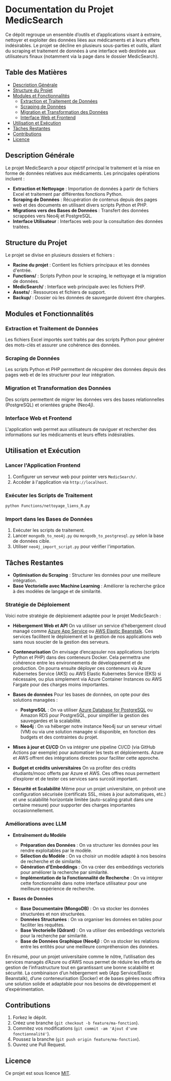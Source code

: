 # Documentation du Projet MedicSearch

Ce dépôt regroupe un ensemble d’outils et d’applications visant à extraire, nettoyer et exploiter des données liées aux médicaments et à leurs effets indésirables. Le projet se décline en plusieurs sous-parties et outils, allant du scraping et traitement de données à une interface web destinée aux utilisateurs finaux (notamment via la page dans le dossier MedicSearch).

## Table des Matières

- [Description Générale](#description-generale)
- [Structure du Projet](#structure-du-projet)
- [Modules et Fonctionnalités](#modules-et-fonctionnalites)
  - [Extraction et Traitement de Données](#extraction-et-traitement-de-donnees)
  - [Scraping de Données](#scraping-de-donnees)
  - [Migration et Transformation des Données](#migration-et-transformation-des-donnees)
  - [Interface Web et Frontend](#interface-web-et-frontend)
- [Utilisation et Exécution](#utilisation-et-execution)
- [Tâches Restantes](#taches-restantes)
- [Contributions](#contributions)
- [Licence](#licence)

## Description Générale

Le projet MedicSearch a pour objectif principal le traitement et la mise en forme de données relatives aux médicaments. Les principales opérations incluent :

- **Extraction et Nettoyage** : Importation de données à partir de fichiers Excel et traitement par différentes fonctions Python.
- **Scraping de Données** : Récupération de contenus depuis des pages web et des documents en utilisant divers scripts Python et PHP.
- **Migrations vers des Bases de Données** : Transfert des données scrappées vers Neo4j et PostgreSQL.
- **Interface Utilisateur** : Interfaces web pour la consultation des données traitées.

## Structure du Projet

Le projet se divise en plusieurs dossiers et fichiers :

- **Racine du projet** : Contient les fichiers principaux et les données d'entrée.
- **Functions/** : Scripts Python pour le scraping, le nettoyage et la migration de données.
- **MedicSearch/** : Interface web principale avec les fichiers PHP.
- **Assets/** : Ressources et fichiers de support.
- **Backup/** : Dossier où les données de sauvegarde doivent être chargées.

## Modules et Fonctionnalités

### Extraction et Traitement de Données

Les fichiers Excel importés sont traités par des scripts Python pour générer des mots-clés et assurer une cohérence des données.

### Scraping de Données

Les scripts Python et PHP permettent de récupérer des données depuis des pages web et de les structurer pour leur intégration.

### Migration et Transformation des Données

Des scripts permettent de migrer les données vers des bases relationnelles (PostgreSQL) et orientées graphe (Neo4j).

### Interface Web et Frontend

L'application web permet aux utilisateurs de naviguer et rechercher des informations sur les médicaments et leurs effets indésirables.

## Utilisation et Exécution

### Lancer l'Application Frontend

1. Configurer un serveur web pour pointer vers `MedicSearch/`.
2. Accéder à l'application via `http://localhost`.

### Exécuter les Scripts de Traitement

```sh
python Functions/nettoyage_liens_R.py
```

### Import dans les Bases de Données

1. Exécuter les scripts de traitement.
2. Lancer `mongodb_to_neo4j.py` ou `mongodb_to_postgresql.py` selon la base de données cible.
3. Utiliser `neo4j_import_script.py` pour vérifier l'importation.

## Tâches Restantes

- **Optimisation du Scraping** : Structurer les données pour une meilleure intégration.
- **Base Vectorielle avec Machine Learning** : Améliorer la recherche grâce à des modèles de langage et de similarité.

### Stratégie de Déploiement

Voici notre stratégie de déploiement adaptée pour le projet MedicSearch :

- **Hébergement Web et API**
  On va utiliser un service d’hébergement cloud managé comme [Azure App Service](https://azure.microsoft.com/fr-fr/services/app-service/) ou [AWS Elastic Beanstalk](https://aws.amazon.com/fr/elasticbeanstalk/). Ces services facilitent le déploiement et la gestion de nos applications web sans nous soucier de la gestion des serveurs.

- **Conteneurisation**
  On envisage d’encapsuler nos applications (scripts Python et PHP) dans des conteneurs Docker. Cela permettra une cohérence entre les environnements de développement et de production. On pourra ensuite déployer ces conteneurs via Azure Kubernetes Service (AKS) ou AWS Elastic Kubernetes Service (EKS) si nécessaire, ou plus simplement via Azure Container Instances ou AWS Fargate pour des charges moins importantes.

- **Bases de données**
  Pour les bases de données, on opte pour des solutions managées :
  - **PostgreSQL** : On va utiliser [Azure Database for PostgreSQL](https://azure.microsoft.com/fr-fr/services/postgresql/) ou Amazon RDS pour PostgreSQL, pour simplifier la gestion des sauvegardes et la scalabilité.
  - **Neo4j** : On va héberger notre instance Neo4j sur un serveur virtuel (VM) ou via une solution managée si disponible, en fonction des budgets et des contraintes du projet.

- **Mises à jour et CI/CD**
  On va intégrer une pipeline CI/CD (via GitHub Actions par exemple) pour automatiser les tests et déploiements. Azure et AWS offrent des intégrations directes pour faciliter cette approche.

- **Budget et crédits universitaires**
  On va profiter des crédits étudiants/mooc offerts par Azure et AWS. Ces offres nous permettent d’explorer et de tester ces services sans surcoût important.

- **Sécurité et Scalabilité**
  Même pour un projet universitaire, on prévoit une configuration sécurisée (certificats SSL, mises à jour automatiques, etc.) et une scalabilité horizontale limitée (auto-scaling gratuit dans une certaine mesure) pour supporter des charges importantes occasionnellement.

### Améliorations avec LLM

- **Entraînement du Modèle**
  - **Préparation des Données** : On va structurer les données pour les rendre exploitables par le modèle.
  - **Sélection du Modèle** : On va choisir un modèle adapté à nos besoins de recherche et de similarité.
  - **Génération d'Embeddings** : On va créer des embeddings vectoriels pour améliorer la recherche par similarité.
  - **Implémentation de la Fonctionnalité de Recherche** : On va intégrer cette fonctionnalité dans notre interface utilisateur pour une meilleure expérience de recherche.

- **Bases de Données**
  - **Base Documentaire (MongoDB)** : On va stocker les données structurées et non structurées.
  - **Données Structurées** : On va organiser les données en tables pour faciliter les requêtes.
  - **Base Vectorielle (Qdrant)** : On va utiliser des embeddings vectoriels pour la recherche par similarité.
  - **Base de Données Graphique (Neo4j)** : On va stocker les relations entre les entités pour une meilleure compréhension des données.

En résumé, pour un projet universitaire comme le nôtre, l’utilisation des services managés d’Azure ou d’AWS nous permet de réduire les efforts de gestion de l’infrastructure tout en garantissant une bonne scalabilité et sécurité. La combinaison d’un hébergement web (App Service/Elastic Beanstalk), d’une conteneurisation (Docker) et de bases gérées nous offrira une solution solide et adaptable pour nos besoins de développement et d’expérimentation.

## Contributions

1. Forkez le dépôt.
2. Créez une branche (`git checkout -b feature/ma-fonction`).
3. Commitez vos modifications (`git commit -am 'Ajout d'une fonctionnalité'`).
4. Poussez la branche (`git push origin feature/ma-fonction`).
5. Ouvrez une Pull Request.

## Licence

Ce projet est sous licence [MIT](LICENSE).
